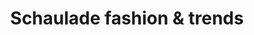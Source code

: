 ---
title: "Schaulade fashion & trends"
url: /lennestadt/schaulade-fashion-und-trends/
shop: Kleidung
---